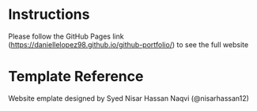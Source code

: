 # Instructions
Please follow the GitHub Pages link (https://daniellelopez98.github.io/github-portfolio/) to see the full website

# Template Reference
Website emplate designed by Syed Nisar Hassan Naqvi (@nisarhassan12)
